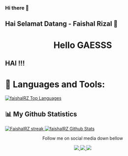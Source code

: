 ### Hi there 👋

<!--
**faishal2727/faishal2727** is a ✨ _special_ ✨ repository because its `README.md` (this file) appears on your GitHub profile.

Here are some ideas to get you started:

- 🔭 I’m currently working on ...
- 🌱 I’m currently learning ...
- 👯 I’m looking to collaborate on ...
- 🤔 I’m looking for help with ...
- 💬 Ask me about ...
- 📫 How to reach me: ...
- 😄 Pronouns: ...
- ⚡ Fun fact: ...
-->

## Hai Selamat Datang - Faishal Rizal 👋
<h1 align='center'>
  Hello GAESSS
</h1>

## HAI !!!

# 🚀 Languages and Tools:

<a href="https://github.com/muhfaishalrizal">
<img alt="faishalRZ Top Languages" src="https://github-readme-stats.vercel.app/api/top-langs/?username=muhfaishalrizal&langs_count=8&count_private=true&layout=compact&theme=react&hide_border=true&bg_color=0D1117" />
</a>

## 📊 My Github Statistics

<a href="https://github.com/muhfaishalrizal">
<img alt="FaishalRZ streak" src="https://github-readme-streak-stats.herokuapp.com/?user=muhfaishalrizal&show_icons=true&count_private=true&theme=react&hide_border=true&bg_color=0D1117"/>
</a>

<a href="https://github.com/muhfaishalrizal">
<img alt="faishalRZ Github Stats" src="https://github-readme-stats.vercel.app/api?username=muhfaishalrizal&show_icons=true&count_private=true&theme=react&hide_border=true&bg_color=0D1117" />
</a>

<p align='center'>
 Follow me on social media down bellow
</p>

<p align='center'>
 
  <a href="https://instagram.com/muh.faishalrizal">
    <img src="https://img.shields.io/badge/instagram-%23E4405F.svg?&style=for-the-badge&logo=instagram&logoColor=white" />        
  </a>
 <a href="https://github.com/muhfaishalrizal">
   <img src="https://img.shields.io/badge/GitHub-100000?style=for-the-badge&logo=github&logoColor=white"/>
 </a>
 <a href="https://twitter.com/@helloGaess_">
   <img src="https://img.shields.io/badge/Twitter-1DA1F2?style=for-the-badge&logo=twitter&logoColor=white"/>
 </a>
  





